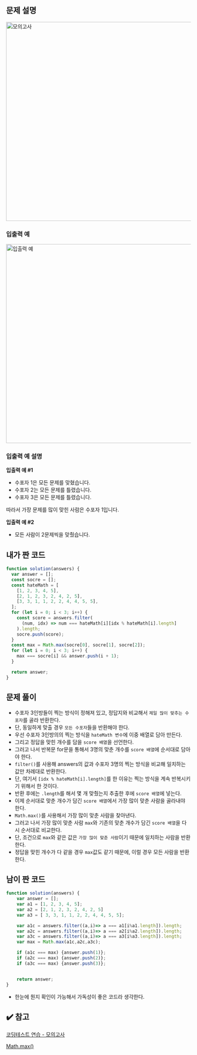 ## 문제 설명

<img width="543" alt="모의고사" src="https://user-images.githubusercontent.com/47416686/116030698-2373db80-a697-11eb-9771-934b67db4877.png">

### 입출력 예

<img width="543" alt="입출력 예" src="https://user-images.githubusercontent.com/47416686/116030728-325a8e00-a697-11eb-9f74-25bc5b736d13.png">

### 입출력 예 설명

**입출력 예 #1**

- 수포자 1은 모든 문제를 맞혔습니다.
- 수포자 2는 모든 문제를 틀렸습니다.
- 수포자 3은 모든 문제를 틀렸습니다.

따라서 가장 문제를 많이 맞힌 사람은 수포자 1입니다.

**입출력 예 #2**

- 모든 사람이 2문제씩을 맞췄습니다.

## 내가 짠 코드

```jsx
function solution(answers) {
  var answer = [];
  const socre = [];
  const hateMath = [
    [1, 2, 3, 4, 5],
    [2, 1, 2, 3, 2, 4, 2, 5],
    [3, 3, 1, 1, 2, 2, 4, 4, 5, 5],
  ];
  for (let i = 0; i < 3; i++) {
    const score = answers.filter(
      (num, idx) => num === hateMath[i][idx % hateMath[i].length]
    ).length;
    socre.push(score);
  }
  const max = Math.max(socre[0], socre[1], socre[2]);
  for (let i = 0; i < 3; i++) {
    max === socre[i] && answer.push(i + 1);
  }

  return answer;
}
```

## 문제 풀이

- 수포자 3인방들이 찍는 방식이 정해져 있고, 정답지와 비교해서 `제일 많이 맞추는 수포자`를 골라 반환한다.
- 단, 동일하게 맞출 경우 `모든 수포자`들을 반환해야 한다.
- 우선 수포자 3인방의의 찍는 방식을 `hateMath 변수`에 이중 배열로 담아 만든다.
- 그리고 정답을 맞힌 개수를 담을 `score 배열`을 선언한다.
- 그러고 나서 반복문 for문을 통해서 3명의 맞춘 개수를 `score 배열`에 순서대로 담아야 한다.
- `filter()`를 사용해 answers의 값과 수포자 3명의 찍는 방식을 비교해 일치하는 값만 차례대로 반환한다.
- 단, 여기서 `[idx % hateMath[i].length]`를 한 이유는 찍는 방식을 계속 반복시키기 위해서 한 것이다.
- 반환 후에는 `.length`를 해서 몇 개 맞췄는지 추출한 후에 `score 배열`에 넣는다.
- 이제 순서대로 맞춘 개수가 담긴 `score 배열`에서 가장 많이 맞춘 사람을 골라내야 한다.
- `Math.max()`를 사용해서 가장 많이 맞춘 사람을 찾아낸다.
- 그러고 나서 가장 많이 맞춘 사람 `max`와 기존의 맞춘 개수가 담긴 `score 배열`을 다시 순서대로 비교한다.
- 단, 조건으로 `max`와 같은 값은 `가장 많이 맞춘 사람`이기 때문에 일치하는 사람을 반환한다.
- 정답을 맞힌 개수가 다 같을 경우 `max`값도 같기 때문에, 이럴 경우 모든 사람을 반환한다.

## 남이 짠 코드

```jsx
function solution(answers) {
    var answer = [];
    var a1 = [1, 2, 3, 4, 5];
    var a2 = [2, 1, 2, 3, 2, 4, 2, 5]
    var a3 = [ 3, 3, 1, 1, 2, 2, 4, 4, 5, 5];

    var a1c = answers.filter((a,i)=> a === a1[i%a1.length]).length;
    var a2c = answers.filter((a,i)=> a === a2[i%a2.length]).length;
    var a3c = answers.filter((a,i)=> a === a3[i%a3.length]).length;
    var max = Math.max(a1c,a2c,a3c);

    if (a1c === max) {answer.push(1)};
    if (a2c === max) {answer.push(2)};
    if (a3c === max) {answer.push(3)};


    return answer;
}
```
- 한눈에 뭔지 확인이 가능해서 가독성이 좋은 코드라 생각한다.

## ✔️ 참고

[코딩테스트 연습 - 모의고사](https://programmers.co.kr/learn/courses/30/lessons/42840)

[Math.max()](https://developer.mozilla.org/ko/docs/Web/JavaScript/Reference/Global_Objects/Math/max)
